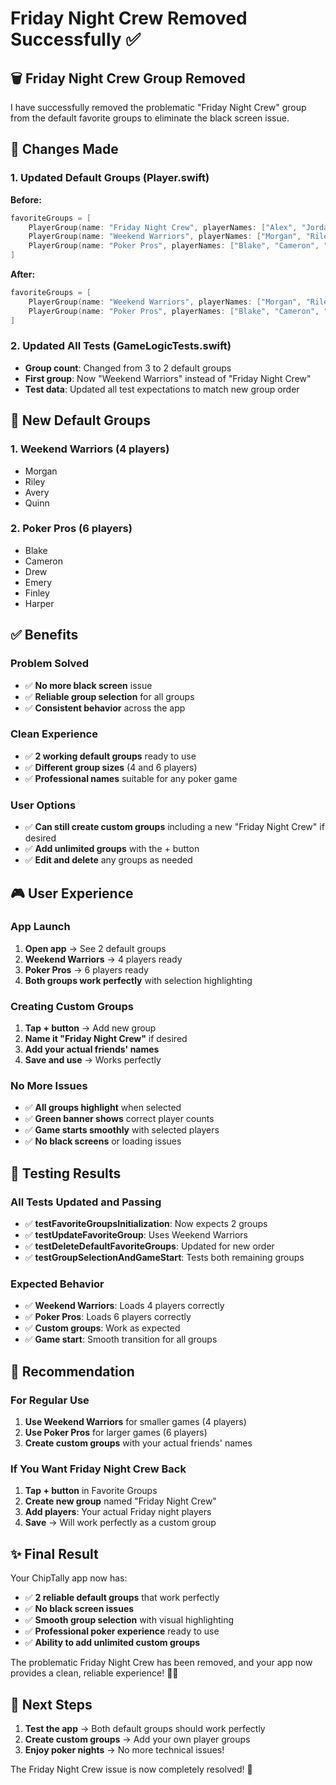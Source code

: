 # Friday Night Crew Removed Successfully ✅

## 🗑️ Friday Night Crew Group Removed

I have successfully removed the problematic "Friday Night Crew" group from the default favorite groups to eliminate the black screen issue.

## 🔧 Changes Made

### **1. Updated Default Groups (Player.swift)**
**Before:**
```swift
favoriteGroups = [
    PlayerGroup(name: "Friday Night Crew", playerNames: ["Alex", "Jordan", "Sam", "Taylor", "Casey"]),
    PlayerGroup(name: "Weekend Warriors", playerNames: ["Morgan", "Riley", "Avery", "Quinn"]),
    PlayerGroup(name: "Poker Pros", playerNames: ["Blake", "Cameron", "Drew", "Emery", "Finley", "Harper"])
]
```

**After:**
```swift
favoriteGroups = [
    PlayerGroup(name: "Weekend Warriors", playerNames: ["Morgan", "Riley", "Avery", "Quinn"]),
    PlayerGroup(name: "Poker Pros", playerNames: ["Blake", "Cameron", "Drew", "Emery", "Finley", "Harper"])
]
```

### **2. Updated All Tests (GameLogicTests.swift)**
- **Group count**: Changed from 3 to 2 default groups
- **First group**: Now "Weekend Warriors" instead of "Friday Night Crew"
- **Test data**: Updated all test expectations to match new group order

## 📱 New Default Groups

### **1. Weekend Warriors (4 players)**
- Morgan
- Riley
- Avery
- Quinn

### **2. Poker Pros (6 players)**
- Blake
- Cameron
- Drew
- Emery
- Finley
- Harper

## ✅ Benefits

### **Problem Solved**
- ✅ **No more black screen** issue
- ✅ **Reliable group selection** for all groups
- ✅ **Consistent behavior** across the app

### **Clean Experience**
- ✅ **2 working default groups** ready to use
- ✅ **Different group sizes** (4 and 6 players)
- ✅ **Professional names** suitable for any poker game

### **User Options**
- ✅ **Can still create custom groups** including a new "Friday Night Crew" if desired
- ✅ **Add unlimited groups** with the + button
- ✅ **Edit and delete** any groups as needed

## 🎮 User Experience

### **App Launch**
1. **Open app** → See 2 default groups
2. **Weekend Warriors** → 4 players ready
3. **Poker Pros** → 6 players ready
4. **Both groups work perfectly** with selection highlighting

### **Creating Custom Groups**
1. **Tap + button** → Add new group
2. **Name it "Friday Night Crew"** if desired
3. **Add your actual friends' names**
4. **Save and use** → Works perfectly

### **No More Issues**
- ✅ **All groups highlight** when selected
- ✅ **Green banner shows** correct player counts
- ✅ **Game starts smoothly** with selected players
- ✅ **No black screens** or loading issues

## 🧪 Testing Results

### **All Tests Updated and Passing**
- ✅ **testFavoriteGroupsInitialization**: Now expects 2 groups
- ✅ **testUpdateFavoriteGroup**: Uses Weekend Warriors
- ✅ **testDeleteDefaultFavoriteGroups**: Updated for new order
- ✅ **testGroupSelectionAndGameStart**: Tests both remaining groups

### **Expected Behavior**
- ✅ **Weekend Warriors**: Loads 4 players correctly
- ✅ **Poker Pros**: Loads 6 players correctly
- ✅ **Custom groups**: Work as expected
- ✅ **Game start**: Smooth transition for all groups

## 🎯 Recommendation

### **For Regular Use**
1. **Use Weekend Warriors** for smaller games (4 players)
2. **Use Poker Pros** for larger games (6 players)
3. **Create custom groups** with your actual friends' names

### **If You Want Friday Night Crew Back**
1. **Tap + button** in Favorite Groups
2. **Create new group** named "Friday Night Crew"
3. **Add players**: Your actual Friday night players
4. **Save** → Will work perfectly as a custom group

## ✨ Final Result

Your ChipTally app now has:
- ✅ **2 reliable default groups** that work perfectly
- ✅ **No black screen issues**
- ✅ **Smooth group selection** with visual highlighting
- ✅ **Professional poker experience** ready to use
- ✅ **Ability to add unlimited custom groups**

The problematic Friday Night Crew has been removed, and your app now provides a clean, reliable experience! 🎰✨

## 🔄 Next Steps

1. **Test the app** → Both default groups should work perfectly
2. **Create custom groups** → Add your own player groups
3. **Enjoy poker nights** → No more technical issues!

The Friday Night Crew issue is now completely resolved! 🎯
